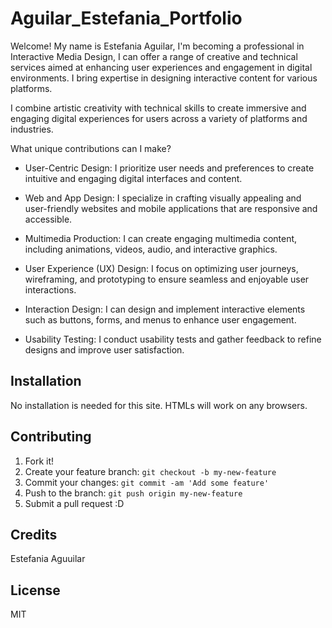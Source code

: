 # Aguilar_Estefania_Portfolio

Welcome!
My name is Estefania Aguilar, I'm becoming a professional in Interactive Media Design, I can offer a range of creative and technical services aimed at enhancing user experiences and engagement in digital environments. I bring expertise in designing interactive content for various platforms.

I combine artistic creativity with technical skills to create immersive and engaging digital experiences for users across a variety of platforms and industries.

What unique contributions can I make?

* User-Centric Design: I prioritize user needs and preferences to create intuitive and engaging digital interfaces and content.

* Web and App Design: I specialize in crafting visually appealing and user-friendly websites and mobile applications that are responsive and accessible.

* Multimedia Production: I can create engaging multimedia content, including animations, videos, audio, and interactive graphics.

* User Experience (UX) Design: I focus on optimizing user journeys, wireframing, and prototyping to ensure seamless and enjoyable user interactions.

* Interaction Design: I can design and implement interactive elements such as buttons, forms, and menus to enhance user engagement.

* Usability Testing: I conduct usability tests and gather feedback to refine designs and improve user satisfaction.

## Installation

No installation is needed for this site. HTMLs will work on any browsers.

## Contributing

1. Fork it!
2. Create your feature branch: `git checkout -b my-new-feature`
3. Commit your changes: `git commit -am 'Add some feature'`
4. Push to the branch: `git push origin my-new-feature`
5. Submit a pull request :D

## Credits

Estefania Aguuilar

## License

MIT